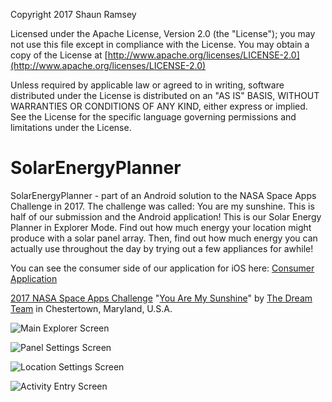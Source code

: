 Copyright 2017 Shaun Ramsey

   Licensed under the Apache License, Version 2.0 (the "License");
   you may not use this file except in compliance with the License.
   You may obtain a copy of the License at [http://www.apache.org/licenses/LICENSE-2.0](http://www.apache.org/licenses/LICENSE-2.0)

   Unless required by applicable law or agreed to in writing, software
   distributed under the License is distributed on an "AS IS" BASIS,
   WITHOUT WARRANTIES OR CONDITIONS OF ANY KIND, either express or implied.
   See the License for the specific language governing permissions and
   limitations under the License.
   
# SolarEnergyPlanner
SolarEnergyPlanner - part of an Android solution to the NASA Space Apps Challenge in 2017. The challenge was called: You are my sunshine. This is half of our submission and the Android application! This is our Solar Energy Planner in Explorer Mode. Find out how much energy your location might produce with a solar panel array. Then, find out how much energy you can actually use throughout the day by trying out a few appliances for awhile!

You can see the consumer side of our application for iOS here: [Consumer Application](https://github.com/NASADreamTeam/YouAreMySunshine)

[2017 NASA Space Apps Challenge](https://2017.spaceappschallenge.org/) "[You Are My Sunshine](https://2017.spaceappschallenge.org/challenges/earth-and-us/you-are-my-sunshine/details)" by [The Dream Team](https://2017.spaceappschallenge.org/challenges/earth-and-us/you-are-my-sunshine/teams/dream-team-1/project) in Chestertown, Maryland, U.S.A.


![Main Explorer Screen](https://github.com/shaunramsey/SolarEnergyPlanner/blob/master/device-2017-05-04-234456.png "Explorer View")

![Panel Settings Screen](https://github.com/shaunramsey/SolarEnergyPlanner/blob/master/device-2017-05-03-233328.png "Panel Settings View")

![Location Settings Screen](https://github.com/shaunramsey/SolarEnergyPlanner/blob/master/device-2017-05-04-231658.png "Location Settings View")

![Activity Entry Screen](https://github.com/shaunramsey/SolarEnergyPlanner/blob/master/device-2017-05-03-233633.png "Activity Entry View")
